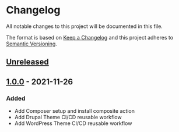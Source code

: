 # Changelog

All notable changes to this project will be documented in this file.

The format is based on [Keep a Changelog][keepachangelog] and this project
adheres to [Semantic Versioning][semver].

## [Unreleased]

## [1.0.0] - 2021-11-26
### Added
- Add Composer setup and install composite action
- Add Drupal Theme CI/CD reusable workflow
- Add WordPress Theme CI/CD reusable workflow

[Unreleased]: https://github.com/projectcosmic/gh-actions/compare/v1.0.0...HEAD
[1.0.0]: https://github.com/projectcosmic/gh-actions/releases/tag/v1.0.0
[keepachangelog]: https://keepachangelog.com/
[semver]: https://semver.org/spec/v2.0.0.html
